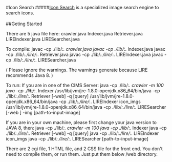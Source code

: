 #Icon Search
#####[Icon Search](www.cs.nyu.edu/~yf899/cgi-bin/wse/project/search.cgi) is a specialized image search engine to search icons.  
<br>
##Geting Started

There are 5 java file here:
crawler.java
Indexer.java
Retriever.java
LIREIndexer.java
LIRESearcher.java

To compile:
javac -cp ./lib/*:. crawler.java
javac -cp ./lib/*:. Indexer.java
javac -cp ./lib/*:./lire/*:. Retriever.java
javac -cp ./lib/*:./lire/*:. LIREIndexer.java
javac -cp ./lib/*:./lire/*:. LIRESearcher.java

( Please ignore the warnings. The warnings generate 
because LIRE recommends Java 8. )

To run:
If you are in one of the CIMS Server:
java -cp ./lib/*:. crawler -m 100
java -cp ./lib/*:. Indexer
/usr/lib/jvm/jre-1.8.0-openjdk.x86_64/bin/java -cp ./lib/*:./lire/*:. Retriever [-web] -q [query]
/usr/lib/jvm/jre-1.8.0-openjdk.x86_64/bin/java -cp ./lib/*:./lire/*:. LIREIndexer icon_imgs
/usr/lib/jvm/jre-1.8.0-openjdk.x86_64/bin/java -cp ./lib/*:./lire/*:. LIRESearcher [-web ] -img [path-to-input-image]

If you are in your own machine, please first change your java version to JAVA 8, then:
java -cp ./lib/*:. crawler -m 100
java -cp ./lib/*:. Indexer
java -cp ./lib/*:./lire/*:. Retriever [-web] -q [query]
java -cp ./lib/*:./lire/*:. LIREIndexer icon_imgs
java -cp ./lib/*:./lire/*:. LIRESearcher [path-to-input-image]

There are 2 cgi file, 1 HTML file, and 2 CSS file for the front end.
You don't need to compile them, or run them. Just put them below 
/web directory.